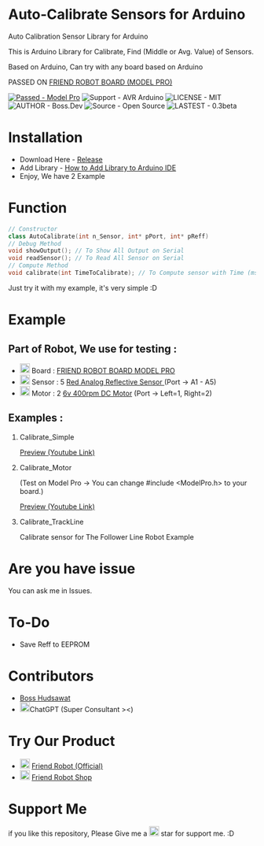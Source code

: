 # Auto-Calibrate Sensors for Arduino
Auto Calibration Sensor Library for Arduino

This is Arduino Library for Calibrate, Find (Middle or Avg. Value) of Sensors.

Based on Arduino, Can try with any board based on Arduino

PASSED ON <a href="http://www.friendrobotshop.com/product/65/board-model-pro">FRIEND ROBOT BOARD (MODEL PRO)</a>

[![Passed - Model Pro](https://img.shields.io/badge/PASSED-Model_Pro-2ea44f)](http://www.friendrobotshop.com/product/65/board-model-pro)
![Support - AVR Arduino](https://img.shields.io/badge/SUPPORT-AVR_Arduino-2ea44f)
![LICENSE - MIT](https://img.shields.io/badge/LICENSE-MIT-2ea44f)
![AUTHOR - Boss.Dev](https://img.shields.io/badge/AUTHOR-BossBoxing-2ea44f)
![Source - Open Source](https://img.shields.io/badge/SOURCE-Open_Source-2ea44f)
![LASTEST - 0.3beta](https://img.shields.io/badge/LASTEST-0.3beta-2ea44f)
# Installation

- Download Here - <a href="https://github.com/BossBoxing/autocalibration_sensor/releases">Release</a>
- Add Library - <a href="https://support.arduino.cc/hc/en-us/articles/5145457742236-Add-libraries-to-Arduino-IDE">How to Add Library to Arduino IDE</a>
- Enjoy, We have 2 Example

# Function

```cpp
// Constructor
class AutoCalibrate(int n_Sensor, int* pPort, int* pReff)
// Debug Method
void showOutput(); // To Show All Output on Serial
void readSensor(); // To Read All Sensor on Serial
// Compute Method
void calibrate(int TimeToCalibrate); // To Compute sensor with Time (ms.)
```

Just try it with my example, it's very simple :D

# Example

## Part of Robot, We use for testing :

- <img src="https://fonts.gstatic.com/s/e/notoemoji/latest/1f4a1/512.gif" alt="💡" width="20" height="20"> Board : <a href="http://www.friendrobotshop.com/product/65/board-model-pro">FRIEND ROBOT BOARD MODEL PRO</a>
- <img src="https://fonts.gstatic.com/s/e/notoemoji/latest/1f440/512.gif" alt="👀" width="20" height="20"> Sensor : 5 <a href="http://www.friendrobotshop.com/product/17/%E0%B9%80%E0%B8%8B%E0%B8%99%E0%B9%80%E0%B8%8B%E0%B8%AD%E0%B8%A3%E0%B9%8C%E0%B8%95%E0%B8%A3%E0%B8%A7%E0%B8%88%E0%B8%88%E0%B8%B1%E0%B8%9A%E0%B9%81%E0%B8%AA%E0%B8%87%E0%B8%9E%E0%B8%B7%E0%B9%89%E0%B8%99%E0%B8%9C%E0%B8%B4%E0%B8%A7%E0%B8%A7%E0%B8%B1%E0%B8%95%E0%B8%96%E0%B8%B8-%E0%B9%81%E0%B8%9A%E0%B8%9A%E0%B8%95%E0%B9%88%E0%B8%AD%E0%B8%AA%E0%B8%B2%E0%B8%A2%E0%B9%81%E0%B8%99%E0%B8%A7%E0%B8%99%E0%B8%AD%E0%B8%99">Red Analog Reflective Sensor </a> (Port -> A1 - A5)
- <img src="https://fonts.gstatic.com/s/e/notoemoji/latest/1f9bf/512.gif" alt="🦿" width="20" height="20"> Motor : 2 <a href="http://www.friendrobotshop.com/product/138/%E0%B8%A1%E0%B8%AD%E0%B9%80%E0%B8%95%E0%B8%AD%E0%B8%A3%E0%B9%8C-16ga-500-rpm-%E0%B8%9E%E0%B8%A3%E0%B9%89%E0%B8%AD%E0%B8%A1%E0%B8%AA%E0%B8%B2%E0%B8%A2">6v 400rpm DC Motor</a> (Port -> Left=1, Right=2)

## Examples :

1. Calibrate_Simple
   
   <a href="https://www.youtube.com/watch?v=JVZyO-eq-WA">Preview (Youtube Link)</a> 

2. Calibrate_Motor 
   
   (Test on Model Pro -> You can change #include <ModelPro.h> to your board.)

    <a href="https://www.youtube.com/watch?v=yv9DqHfQLeA">Preview (Youtube Link)</a>

3. Calibrate_TrackLine

   Calibrate sensor for The Follower Line Robot Example


# Are you have issue

You can ask me in Issues.
# To-Do

- Save Reff to EEPROM

# Contributors

- <a href="">Boss Hudsawat</a>
- <img src="https://fonts.gstatic.com/s/e/notoemoji/latest/2728/512.gif" alt="✨" width="20" height="20">ChatGPT (Super Consultant ><)

# Try Our Product

- <img src="https://fonts.gstatic.com/s/e/notoemoji/latest/1f916/512.gif" alt="🤖" width="20" height="20">  <a href="https://www.friendrobot.co/">Friend Robot (Official)</a>
- <img src="https://fonts.gstatic.com/s/e/notoemoji/latest/1f916/512.gif" alt="🤖" width="20" height="20">  <a href="http://www.friendrobotshop.com/">Friend Robot Shop</a>
# Support Me
if you like this repository, Please Give me a <img src="https://fonts.gstatic.com/s/e/notoemoji/latest/1f31f/512.gif" alt="🌟" width="20" height="20"> star for support me. :D
